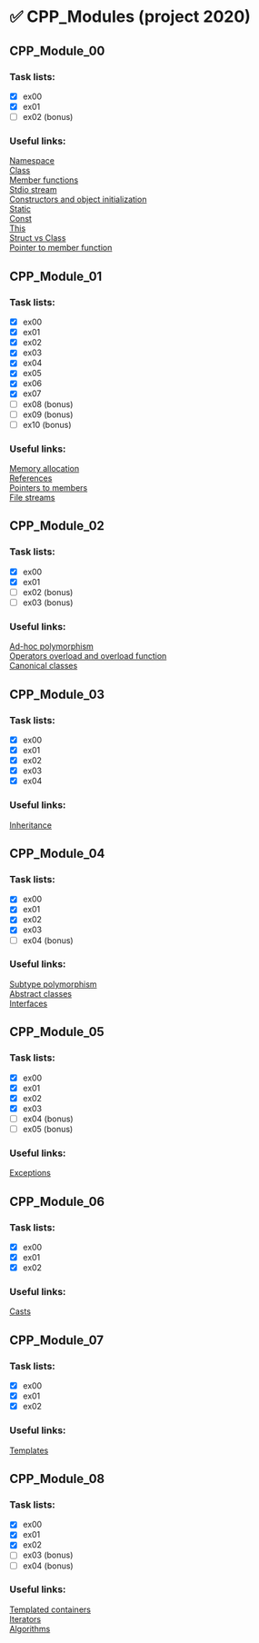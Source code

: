 # :white_check_mark: CPP_Modules (project 2020) 
## CPP_Module_00
### Task lists:
- [x] ex00
- [x] ex01
- [ ] ex02 (bonus)
### Useful links:
[Namespace](https://ravesli.com/urok-53-prostranstva-imen/)  
[Class](https://codelessons.ru/cplusplus/klassy-v-c-rukovodstvo-dlya-nachinayushhix.html)  
[Member functions](https://www.tutorialspoint.com/cplusplus/cpp_class_member_functions.htm)  
[Stdio stream](https://ravesli.com/urok-208-funktsional-klassa-istream/)  
[Constructors and object initialization](https://metanit.com/cpp/tutorial/5.2.php)  
[Static](https://ravesli.com/urok-51-staticheskie-peremennye/)  
[Const](https://ravesli.com/urok-37-simvolnye-konstanty-const-constexpr/)  
[This](https://ravesli.com/urok-121-skrytyj-ukazatel-this/)  
[Struct vs Class](https://habr.com/ru/post/472290/)  
[Pointer to member function](https://www.codeguru.com/cpp/cpp/article.php/c17401/C-Tutorial-PointertoMember-Function.htm)  

## CPP_Module_01
### Task lists:
- [x] ex00
- [x] ex01
- [x] ex02
- [x] ex03
- [x] ex04
- [x] ex05
- [x] ex06
- [x] ex07
- [ ] ex08 (bonus)
- [ ] ex09 (bonus)
- [ ] ex10 (bonus)

### Useful links:
[Memory allocation](https://www.cplusplus.com/doc/tutorial/dynamic/)  
[References](https://en.cppreference.com/w/cpp/language/reference)  
[Pointers to members](https://docs.microsoft.com/en-us/cpp/cpp/pointers-to-members?view=msvc-160&viewFallbackFrom=vs-2019)  
[File streams](https://www.tutorialspoint.com/cplusplus/cpp_files_streams.htm)  

## CPP_Module_02
### Task lists:
- [x] ex00
- [x] ex01
- [ ] ex02 (bonus)
- [ ] ex03 (bonus)

### Useful links:
[Ad-hoc polymorphism](https://catonmat.net/cpp-polymorphism)  
[Operators overload and overload function](https://www.tutorialspoint.com/cplusplus/cpp_overloading.htm)  
[Canonical classes](https://github.com/markveligod/cpp_copliens_form)  

## CPP_Module_03
### Task lists:
- [x] ex00
- [x] ex01
- [x] ex02
- [x] ex03
- [x] ex04

### Useful links:
[Inheritance](https://www.tutorialspoint.com/cplusplus/cpp_inheritance.htm)  

## CPP_Module_04
### Task lists:
- [x] ex00
- [x] ex01
- [x] ex02
- [x] ex03
- [ ] ex04 (bonus)

### Useful links:
[Subtype polymorphism](https://en.wikipedia.org/wiki/Subtyping)  
[Abstract classes](https://metanit.com/cpp/tutorial/5.12.php)  
[Interfaces](https://ravesli.com/urok-168-chistye-virtualnye-funktsii-interfejsy-i-abstraktnye-klassy/#toc-3)  

## CPP_Module_05
### Task lists:
- [x] ex00
- [x] ex01
- [x] ex02
- [x] ex03
- [ ] ex04 (bonus)
- [ ] ex05 (bonus)

### Useful links:
[Exceptions](https://www.cplusplus.com/doc/tutorial/exceptions/)  

## CPP_Module_06
### Task lists:
- [x] ex00
- [x] ex01
- [x] ex02

### Useful links:
[Casts](https://ravesli.com/urok-56-yavnoe-preobrazovanie-tipov-dannyh-operatory-casts/)  

## CPP_Module_07
### Task lists:
- [x] ex00
- [x] ex01
- [x] ex02

### Useful links:
[Templates](https://ravesli.com/urok-173-shablony-funktsij/)  

## CPP_Module_08
### Task lists:
- [x] ex00
- [x] ex01
- [x] ex02
- [ ] ex03 (bonus)
- [ ] ex04 (bonus)

### Useful links:
[Templated containers](https://ravesli.com/urok-197-kontejnery-stl/)  
[Iterators](https://metanit.com/cpp/tutorial/7.3.php)  
[Algorithms](https://ravesli.com/algoritmy-v-standartnoj-biblioteke-s/)  
